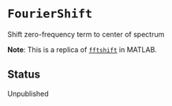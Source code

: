 # `FourierShift`

Shift zero-frequency term to center of spectrum

**Note**: This is a replica of [`fftshift`](https://www.mathworks.com/help/matlab/ref/fftshift.html) in MATLAB.

## Status

Unpublished
